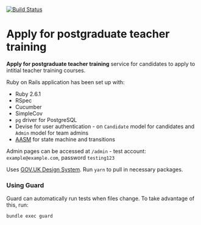 [![Build Status](https://dfe-ssp.visualstudio.com/Become-A-Teacher/_apis/build/status/Apply/apply-for-postgraduate-teacher-training?branchName=vsts_build_and_deploy)](https://dfe-ssp.visualstudio.com/Become-A-Teacher/_build/latest?definitionId=49&branchName=master)

# Apply for postgraduate teacher training

**Apply for postgraduate teacher training** service for candidates to apply to intitial teacher training courses.

Ruby on Rails application has been set up with:

* Ruby 2.6.1
* RSpec
* Cucumber
* SimpleCov
* `pg` driver for PostgreSQL
* Devise for user authentication - on `Candidate` model for candidates and `Admin` model for team admins
* [AASM](https://github.com/aasm/aasm) for state machine and transitions

Admin pages can be accessed at `/admin` - test account: `example@example.com`, password `testing123`

Uses [GOV.UK Design System](https://design-system.service.gov.uk/). Run `yarn` to pull in necessary packages.

### Using Guard

Guard can automatically run tests when files change. To take advantage of this,
run:

```
bundle exec guard
```
